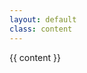 ```yaml
---
layout: default
class: content
---
```


<x-book>
    <span slot="content"><article class=".readable">{{ content }}</article></span>
    <span slot="left"><i class="icon fa fa-arrow-circle-left"></i></span>
    <span slot='right'><i class="icon fa fa-arrow-circle-right"></i></span>
</x-book>
